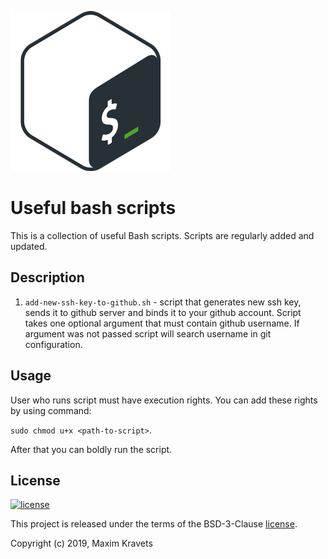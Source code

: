 ![bash logo](assets/logo.png)

Useful bash scripts
===============

This is a collection of useful Bash scripts. Scripts are regularly added and updated.

Description
-----

1. `add-new-ssh-key-to-github.sh` - script that generates new ssh key, sends it to github server and binds it to your github account. Script takes one optional argument that must contain github username. If argument was not passed script will search username in git configuration. 

Usage
-----

User who runs script must have execution rights. You can add these rights by using command:

`sudo chmod u+x <path-to-script>`.

After that you can boldly run the script.

License
-------

[![license](https://img.shields.io/badge/license-BSD--3--Clause-green.svg)](LICENSE)

This project is released under the terms of the BSD-3-Clause [license](LICENSE).

Copyright (c) 2019, Maxim Kravets